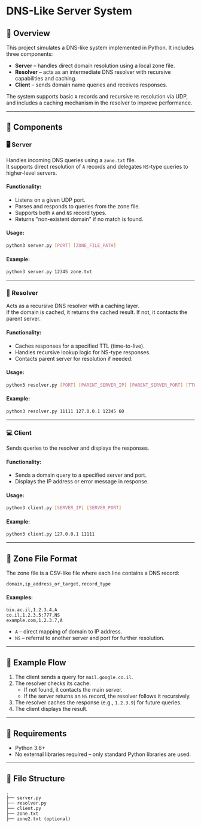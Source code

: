 # DNS-Like Server System

## 🧠 Overview

This project simulates a DNS-like system implemented in Python. It includes three components:  
- **Server** – handles direct domain resolution using a local zone file.  
- **Resolver** – acts as an intermediate DNS resolver with recursive capabilities and caching.  
- **Client** – sends domain name queries and receives responses.

The system supports basic `A` records and recursive `NS` resolution via UDP, and includes a caching mechanism in the resolver to improve performance.

---

## 🧩 Components

### 🖥️ Server

Handles incoming DNS queries using a `zone.txt` file.  
It supports direct resolution of `A` records and delegates `NS`-type queries to higher-level servers.

#### Functionality:
- Listens on a given UDP port.
- Parses and responds to queries from the zone file.
- Supports both `A` and `NS` record types.
- Returns "non-existent domain" if no match is found.

#### Usage:
```bash
python3 server.py [PORT] [ZONE_FILE_PATH]
```

#### Example:
```bash
python3 server.py 12345 zone.txt
```

---

### 🔄 Resolver

Acts as a recursive DNS resolver with a caching layer.  
If the domain is cached, it returns the cached result. If not, it contacts the parent server.

#### Functionality:
- Caches responses for a specified TTL (time-to-live).
- Handles recursive lookup logic for NS-type responses.
- Contacts parent server for resolution if needed.

#### Usage:
```bash
python3 resolver.py [PORT] [PARENT_SERVER_IP] [PARENT_SERVER_PORT] [TTL]
```

#### Example:
```bash
python3 resolver.py 11111 127.0.0.1 12345 60
```

---

### 💻 Client

Sends queries to the resolver and displays the responses.

#### Functionality:
- Sends a domain query to a specified server and port.
- Displays the IP address or error message in response.

#### Usage:
```bash
python3 client.py [SERVER_IP] [SERVER_PORT]
```

#### Example:
```bash
python3 client.py 127.0.0.1 11111
```

---

## 📄 Zone File Format

The zone file is a CSV-like file where each line contains a DNS record:

```text
domain,ip_address_or_target,record_type
```

#### Examples:
```
biu.ac.il,1.2.3.4,A
co.il,1.2.3.5:777,NS
example.com,1.2.3.7,A
```

- `A` – direct mapping of domain to IP address.
- `NS` – referral to another server and port for further resolution.

---

## 🧪 Example Flow

1. The client sends a query for `mail.google.co.il`.
2. The resolver checks its cache:
   - If not found, it contacts the main server.
   - If the server returns an `NS` record, the resolver follows it recursively.
3. The resolver caches the response (e.g., `1.2.3.9`) for future queries.
4. The client displays the result.

---

## 🐍 Requirements

- Python 3.6+
- No external libraries required – only standard Python libraries are used.

---

## 🧰 File Structure

```
.
├── server.py
├── resolver.py
├── client.py
├── zone.txt
├── zone2.txt (optional)

```
